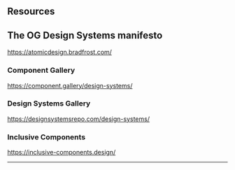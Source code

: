 

## Resources

## The OG Design Systems manifesto
https://atomicdesign.bradfrost.com/


### Component Gallery
https://component.gallery/design-systems/

### Design Systems Gallery
https://designsystemsrepo.com/design-systems/

### Inclusive Components
https://inclusive-components.design/

----
